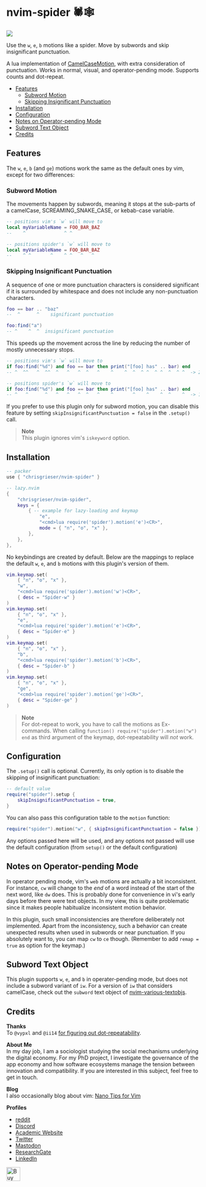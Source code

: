 <!-- LTeX: enabled=false -->
# nvim-spider 🕷️🕸️
<!-- LTeX: enabled=true -->
<a href="https://dotfyle.com/plugins/chrisgrieser/nvim-spider">
<img src="https://dotfyle.com/plugins/chrisgrieser/nvim-spider/shield" /></a>

Use the `w`, `e`, `b` motions like a spider. Move by subwords and skip
insignificant punctuation.

A lua implementation of
[CamelCaseMotion](https://github.com/bkad/CamelCaseMotion), with extra
consideration of punctuation. Works in normal, visual, and operator-pending
mode. Supports counts and dot-repeat.

<!-- toc -->

- [Features](#features)
	* [Subword Motion](#subword-motion)
	* [Skipping Insignificant Punctuation](#skipping-insignificant-punctuation)
- [Installation](#installation)
- [Configuration](#configuration)
- [Notes on Operator-pending Mode](#notes-on-operator-pending-mode)
- [Subword Text Object](#subword-text-object)
- [Credits](#credits)

<!-- tocstop -->

## Features
The `w`, `e`, `b` (and `ge`) motions work the same as the default ones by vim,
except for two differences:

### Subword Motion
The movements happen by subwords, meaning it stops at the sub-parts of a
camelCase, SCREAMING_SNAKE_CASE, or kebab-case variable.

```lua
-- positions vim's `w` will move to
local myVariableName = FOO_BAR_BAZ
--    ^              ^ ^

-- positions spider's `w` will move to
local myVariableName = FOO_BAR_BAZ
--    ^ ^       ^    ^ ^   ^   ^
```

### Skipping Insignificant Punctuation
A sequence of one or more punctuation characters is considered significant if it
is surrounded by whitespace and does not include any non-punctuation characters.

```lua
foo == bar .. "baz"
--  ^      ^    significant punctuation

foo:find("a")
-- ^    ^  ^  insignificant punctuation
```

This speeds up the movement across the line by reducing the number of mostly
unnecessary stops.

```lua
-- positions vim's `w` will move to
if foo:find("%d") and foo == bar then print("[foo] has" .. bar) end
-- ^  ^^   ^  ^^  ^   ^   ^  ^   ^    ^    ^  ^  ^ ^  ^ ^  ^  ^ ^  -> 21

-- positions spider's `w` will move to
if foo:find("%d") and foo == bar then print("[foo] has" .. bar) end
-- ^   ^      ^   ^   ^   ^  ^   ^    ^       ^    ^    ^  ^    ^  -> 14
```

If you prefer to use this plugin only for subword motion, you can disable this
feature by setting `skipInsignificantPunctuation = false` in the `.setup()`
call.

> __Note__  
> This plugin ignores vim's `iskeyword` option.

## Installation

```lua
-- packer
use { "chrisgrieser/nvim-spider" }

-- lazy.nvim
{
	"chrisgrieser/nvim-spider",
	keys = {
		{ -- example for lazy-loading and keymap
			"e",
			"<cmd>lua require('spider').motion('e')<CR>",
			mode = { "n", "o", "x" },
		},
	},
},
```

No keybindings are created by default. Below are the mappings to replace the
default `w`, `e`, and `b` motions with this plugin's version of them.

```lua
vim.keymap.set(
	{ "n", "o", "x" },
	"w",
	"<cmd>lua require('spider').motion('w')<CR>",
	{ desc = "Spider-w" }
)
vim.keymap.set(
	{ "n", "o", "x" },
	"e",
	"<cmd>lua require('spider').motion('e')<CR>",
	{ desc = "Spider-e" }
)
vim.keymap.set(
	{ "n", "o", "x" },
	"b",
	"<cmd>lua require('spider').motion('b')<CR>",
	{ desc = "Spider-b" }
)
vim.keymap.set(
	{ "n", "o", "x" },
	"ge",
	"<cmd>lua require('spider').motion('ge')<CR>",
	{ desc = "Spider-ge" }
)
```

> __Note__  
> For dot-repeat to work, you have to call the motions as Ex-commands. When
> calling `function() require("spider").motion("w") end` as third argument of
> the keymap, dot-repeatability <!-- vale Google.Will = NO -->will *not* work.

## Configuration
The `.setup()` call is optional. Currently, its only option is to disable the
skipping of insignificant punctuation:

```lua
-- default value
require("spider").setup {
	skipInsignificantPunctuation = true,
}
```

You can also pass this configuration table to the `motion` function:

```lua
require("spider").motion("w", { skipInsignificantPunctuation = false })
```

Any options passed here will be used, and any options not passed will use the
default configuration (from `setup()` or the default configuration)

## Notes on Operator-pending Mode
<!-- vale Google.FirstPerson = NO -->
In operator pending mode, vim's `web` motions are actually a bit inconsistent.
For instance, `cw` will change to the *end* of a word instead of the start of
the next word, like `dw` does. This is probably done for convenience in vi's
early days before there were text objects. In my view, this is quite problematic
since it makes people habitualize inconsistent motion behavior.

In this plugin, such small inconsistencies are therefore deliberately not
implemented. Apart from the inconsistency, such a behavior can create unexpected
results when used in subwords or near punctuation. If you absolutely want to,
you can map `cw` to `ce` though. (Remember to add `remap = true` as option for
the keymap.)
<!-- vale Google.FirstPerson = YES -->

## Subword Text Object
This plugin supports `w`, `e`, and `b` in operater-pending mode, but does not
include a subword variant of `iw`. For a version of `iw` that considers
camelCase, check out the `subword` text object of
[nvim-various-textobjs](https://github.com/chrisgrieser/nvim-various-textobjs).

## Credits
__Thanks__  
To `@vypxl` and `@ii14` [for figuring out dot-repeatability](https://github.com/chrisgrieser/nvim-spider/pull/4).

<!-- vale Google.FirstPerson = NO -->
__About Me__  
In my day job, I am a sociologist studying the social mechanisms underlying the
digital economy. For my PhD project, I investigate the governance of the app
economy and how software ecosystems manage the tension between innovation and
compatibility. If you are interested in this subject, feel free to get in touch.

__Blog__  
I also occasionally blog about vim: [Nano Tips for Vim](https://nanotipsforvim.prose.sh)

__Profiles__  
- [reddit](https://www.reddit.com/user/pseudometapseudo)
- [Discord](https://discordapp.com/users/462774483044794368/)
- [Academic Website](https://chris-grieser.de/)
- [Twitter](https://twitter.com/pseudo_meta)
- [Mastodon](https://pkm.social/@pseudometa)
- [ResearchGate](https://www.researchgate.net/profile/Christopher-Grieser)
- [LinkedIn](https://www.linkedin.com/in/christopher-grieser-ba693b17a/)

<a href='https://ko-fi.com/Y8Y86SQ91' target='_blank'><img
	height='36'
	style='border:0px;height:36px;'
	src='https://cdn.ko-fi.com/cdn/kofi1.png?v=3'
	border='0'
	alt='Buy Me a Coffee at ko-fi.com'
/></a>
